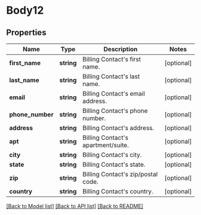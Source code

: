 # Body12

## Properties
Name | Type | Description | Notes
------------ | ------------- | ------------- | -------------
**first_name** | **string** | Billing Contact&#39;s first name. | [optional] 
**last_name** | **string** | Billing Contact&#39;s last name. | [optional] 
**email** | **string** | Billing Contact&#39;s email address. | [optional] 
**phone_number** | **string** | Billing Contact&#39;s phone number. | [optional] 
**address** | **string** | Billing Contact&#39;s address. | [optional] 
**apt** | **string** | Billing Contact&#39;s apartment/suite. | [optional] 
**city** | **string** | Billing Contact&#39;s city. | [optional] 
**state** | **string** | Billing Contact&#39;s state. | [optional] 
**zip** | **string** | Billing Contact&#39;s zip/postal code. | [optional] 
**country** | **string** | Billing Contact&#39;s country. | [optional] 

[[Back to Model list]](../README.md#documentation-for-models) [[Back to API list]](../README.md#documentation-for-api-endpoints) [[Back to README]](../README.md)


